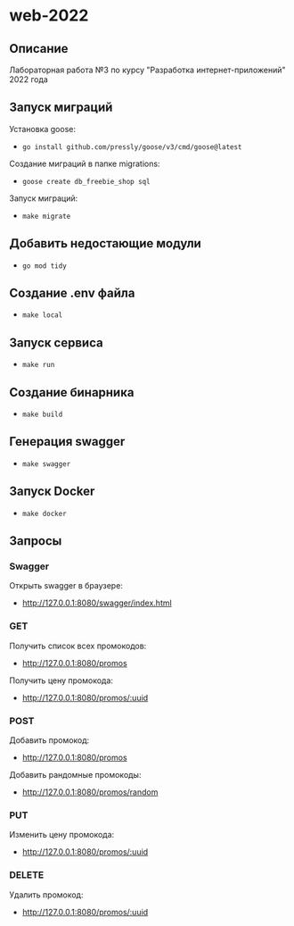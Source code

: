 # web-2022

## Описание
Лабораторная работа №3 по курсу "Разработка интернет-приложений" 2022 года

## Запуск миграций
Установка goose:
- `go install github.com/pressly/goose/v3/cmd/goose@latest`

Создание миграций в папке migrations:
- `goose create db_freebie_shop sql`

Запуск миграций:
- `make migrate`

## Добавить недостающие модули
- `go mod tidy`

## Создание .env файла
- `make local`

## Запуск сервиса
- `make run`

## Создание бинарника
- `make build`

## Генерация swagger
- `make swagger`

## Запуск Docker
- `make docker`

## Запросы
### Swagger
Открыть swagger в браузере:
- http://127.0.0.1:8080/swagger/index.html

### GET
Получить список всех промокодов:
- http://127.0.0.1:8080/promos

Получить цену промокода:
- http://127.0.0.1:8080/promos/:uuid

### POST
Добавить промокод:
- http://127.0.0.1:8080/promos

Добавить рандомные промокоды:
- http://127.0.0.1:8080/promos/random

### PUT
Изменить цену промокода:
- http://127.0.0.1:8080/promos/:uuid

### DELETE
Удалить промокод:
- http://127.0.0.1:8080/promos/:uuid





